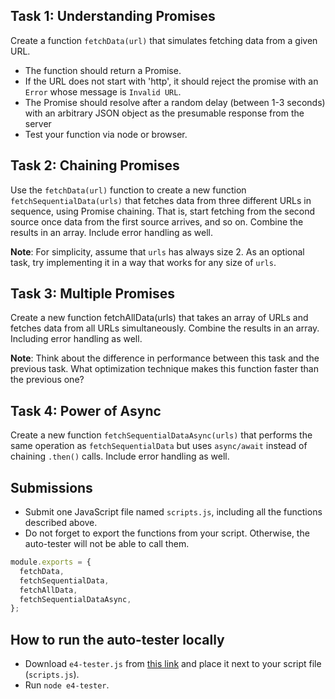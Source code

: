 ## Task 1: Understanding Promises

Create a function `fetchData(url)` that simulates fetching data from a given URL.

- The function should return a Promise.
- If the URL does not start with 'http', it should reject the promise with an `Error` whose message is `Invalid URL`.
- The Promise should resolve after a random delay (between 1-3 seconds) with an arbitrary JSON object as the presumable response from the server
- Test your function via node or browser.

## Task 2: Chaining Promises

Use the `fetchData(url)` function to create a new function `fetchSequentialData(urls)` that fetches data from three different URLs in sequence, using Promise chaining. That is, start fetching from the second source once data from the first source arrives, and so on. Combine the results in an array. Include error handling as well.

**Note**: For simplicity, assume that `urls` has always size 2. As an optional task, try implementing it in a way that works for any size of `urls`.

## Task 3: Multiple Promises

Create a new function fetchAllData(urls) that takes an array of URLs and fetches data from all URLs simultaneously. Combine the results in an array. Including error handling as well.

**Note**: Think about the difference in performance between this task and the previous task. What optimization technique makes this function faster than the previous one?

## Task 4: Power of Async

Create a new function `fetchSequentialDataAsync(urls)` that performs the same operation as `fetchSequentialData` but uses `async/await` instead of chaining `.then()` calls. Include error handling as well.

## Submissions

- Submit one JavaScript file named `scripts.js`, including all the functions described above.
- Do not forget to export the functions from your script. Otherwise, the auto-tester will not be able to call them.

```javascript
module.exports = {
  fetchData,
  fetchSequentialData,
  fetchAllData,
  fetchSequentialDataAsync,
};
```

## How to run the auto-tester locally

- Download `e4-tester.js` from [this link](./e4/e4-tester.js) and place it next to your script file (`scripts.js`).
- Run `node e4-tester`.
